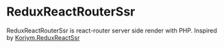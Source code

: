 # ReduxReactRouterSsr

ReduxReactRouterSsr is react-router server side render with PHP.
Inspired by [Koriym.ReduxReactSsr](https://github.com/koriym/Koriym.ReduxReactSsr)

